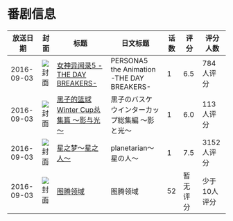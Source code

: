 # 番剧信息

|放送日期|封面|标题|日文标题|话数|评分|评分人数|
|---|---|---|---|---|---|---|
|2016-09-03|![封面](https://lain.bgm.tv/pic/cover/c/4e/c5/147067_448Ir.jpg)|[女神异闻录5 -THE DAY BREAKERS-](https://bangumi.tv/subject/147067)|PERSONA5 the Animation -THE DAY BREAKERS-|1|6.5|784人评分|
|2016-09-03|![封面](https://lain.bgm.tv/pic/cover/c/ba/59/171120_vGAWT.jpg)|[黑子的篮球 Winter Cup总集篇 ～影与光～](https://bangumi.tv/subject/171120)|黒子のバスケ ウインターカップ総集編 ～影と光～|1|6.0|113人评分|
|2016-09-03|![封面](https://lain.bgm.tv/pic/cover/c/5e/b1/178884_5tZ0I.jpg)|[星之梦～星之人～](https://bangumi.tv/subject/178884)|planetarian～星の人～|1|7.5|3152人评分|
|2016-09-03|![封面](https://lain.bgm.tv/pic/cover/c/c3/92/190889_N4xhA.jpg)|[图腾领域](https://bangumi.tv/subject/190889)|图腾领域|52|暂无评分|少于10人评分|
